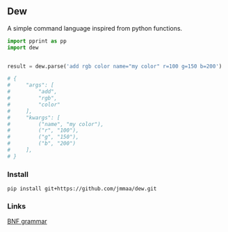 
## Dew


A simple command language inspired from python functions.

```py
import pprint as pp
import dew


result = dew.parse('add rgb color name="my color" r=100 g=150 b=200')

# {
#     "args": [
#         "add",
#         "rgb",
#         "color"
#     ],
#     "kwargs": [
#         ("name", "my color"),
#         ("r", "100"),
#         ("g", "150"),
#         ("b", "200")
#     ],
# }
```

### Install

```
pip install git+https://github.com/jmmaa/dew.git
```

### Links

[BNF grammar](grammar.bnf)
